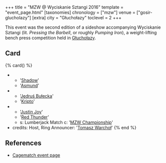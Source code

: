 +++
title = "MZW @ Wyciskanie Sztangi 2016"
template = "event_page.html"
[taxonomies]
chronology = ["mzw"]
venue = ["gosir-glucholazy"]
[extra]
city = "Głuchołazy"
toclevel = 2
+++

This event was the second edition of a sideshow accompanying Wyciskanie Sztangi (lit. _Pressing the Barbell_, or roughly _Pumping Iron_), a weight-lifting bench press competition held in [Głuchołazy](@/v/gosir-glucholazy.md).

## Card

{% card() %}
- - '[Shadow](@/w/shadow.md)'
  - '[Asmund](@/w/asmund.md)'
- - '[Jędruś Bułecka](@/w/jedrus-bulecka.md)'
  - '[Kripto](@/w/kripto.md)'
- - '[Justin Joy](@/w/justin-joy.md)'
  - '[Red Thunder](@/w/red-thunder.md)'
  - s: Lumberjack Match
    c: '[MZW Championship](@/c/mzw-championship.md)'
- credits:
    Host, Ring Announcer: '[Tomasz Warchoł](@/w/tomasz-warchol.md)'
{% end %}

## References

* [Cagematch event page](https://www.cagematch.net/?id=1&nr=153086)
